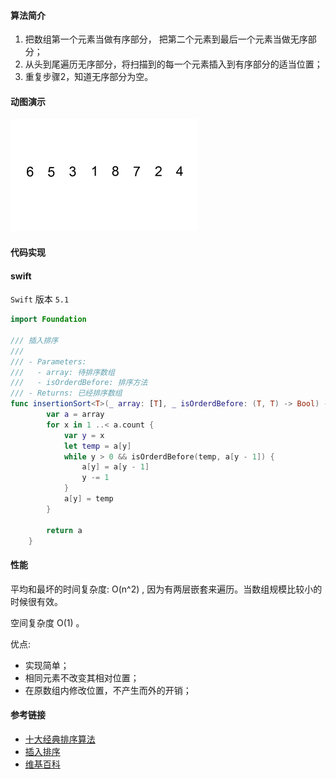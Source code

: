 
#### 算法简介

1. 把数组第一个元素当做有序部分， 把第二个元素到最后一个元素当做无序部分；
2. 从头到尾遍历无序部分，将扫描到的每一个元素插入到有序部分的适当位置；
3. 重复步骤2，知道无序部分为空。


#### 动图演示

![动图演示](./../../image/sort/insertionSort.gif)


#### 代码实现



#### swift

`Swift`  版本 `5.1` 

```swift
import Foundation

/// 插入排序
///
/// - Parameters:
///   - array: 待排序数组
///   - isOrderdBefore: 排序方法
/// - Returns: 已经排序数组
func insertionSort<T>(_ array: [T], _ isOrderdBefore: (T, T) -> Bool) -> [T] {
        var a = array
        for x in 1 ..< a.count {
            var y = x
            let temp = a[y]
            while y > 0 && isOrderdBefore(temp, a[y - 1]) {
                a[y] = a[y - 1]
                y -= 1
            }
            a[y] = temp
        }
        
        return a
    }
```



#### 性能

平均和最坏的时间复杂度: O(n^2) , 因为有两层嵌套来遍历。当数组规模比较小的时候很有效。

空间复杂度 O(1) 。

优点:

- 实现简单；
- 相同元素不改变其相对位置；
- 在原数组内修改位置，不产生而外的开销；


#### 参考链接

- [十大经典排序算法](https://github.com/hustcc/JS-Sorting-Algorithm/blob/master/3.insertionSort.md)
- [插入排序](https://aquarchitect.github.io/swift-algorithm-club/Insertion%20Sort/)
- [维基百科](https://en.wikipedia.org/wiki/Insertion_sort)
